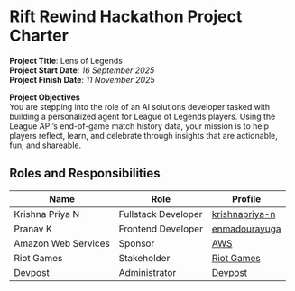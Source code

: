 # Rift Rewind Hackathon Project Charter

<b>Project Title</b>: Lens of Legends\
<b>Project Start Date</b>: <i>16 September 2025</i>\
<b>Project Finish Date</b>: <i>11 November 2025</i>

<b>Project Objectives</b>\
You are stepping into the role of an AI solutions developer tasked with building a personalized agent for League of Legends players. Using the League API’s end-of-game match history data, your mission is to help players reflect, learn, and celebrate through insights that are actionable, fun, and shareable.

## Roles and Responsibilities

| Name | Role | Profile |
| --- | --- | --- |
| Krishna Priya N | Fullstack Developer | <a href = "https://github.com/krishnapriya-n" rel = "nofollow"> krishnapriya-n</a>
| Pranav K | Frontend Developer | <a href = "https://github.com/enmadourayuga" rel = "nofollow"> enmadourayuga</a>
| Amazon Web Services | Sponsor | <a href = "https://aws.amazon.com/" rel = "nofollow"> AWS </a> | 
| Riot Games | Stakeholder | <a href = "https://www.riotgames.com/en"> Riot Games </a> |
| Devpost | Administrator | <a href = "https://devpost.com/"> Devpost </a> |
